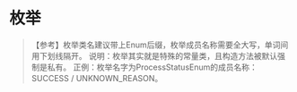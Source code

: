 # 枚举

>【参考】枚举类名建议带上Enum后缀，枚举成员名称需要全大写，单词间用下划线隔开。 
> 说明：枚举其实就是特殊的常量类，且构造方法被默认强制是私有。 
> 正例：枚举名字为ProcessStatusEnum的成员名称：SUCCESS / UNKNOWN_REASON。


